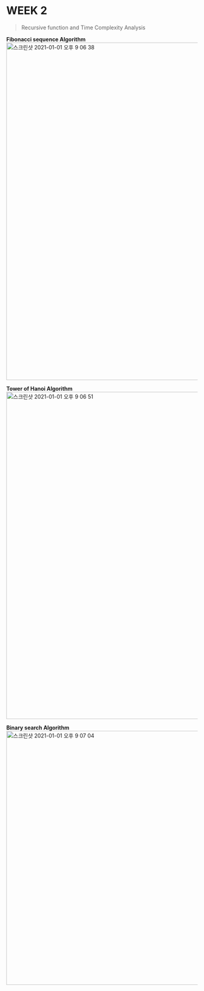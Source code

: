 # WEEK 2

> Recursive function and Time Complexity Analysis



**Fibonacci sequence Algorithm**
<img width="886" alt="스크린샷 2021-01-01 오후 9 06 38" src="https://user-images.githubusercontent.com/71021694/103438299-3dfff000-4c75-11eb-96be-b21803589fbd.png">

**Tower of Hanoi Algorithm**
<img width="859" alt="스크린샷 2021-01-01 오후 9 06 51" src="https://user-images.githubusercontent.com/71021694/103438302-45bf9480-4c75-11eb-83e8-282fd5981e85.png">

**Binary search Algorithm**
<img width="667" alt="스크린샷 2021-01-01 오후 9 07 04" src="https://user-images.githubusercontent.com/71021694/103438304-4d7f3900-4c75-11eb-90a7-940872901502.png">
